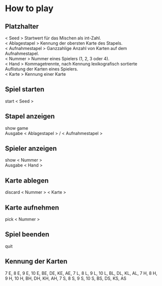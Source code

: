 # How to play
## Platzhalter
< Seed >            Startwert für das Mischen als int-Zahl. <br>
< Ablagestapel >    Kennung der obersten Karte des Stapels. <br>
< Aufnahmestapel >  Ganzzahlige Anzahl von Karten auf dem Aufnahmestapel. <br>
< Nummer >          Nummer eines Spielers (1, 2, 3 oder 4). <br>
< Hand >            Kommagetrennte, nach Kennung lexikografisch sortierte Auflistung der Karten eines Spielers. <br>
< Karte >           Kennung einer Karte

## Spiel starten
start < Seed >

## Stapel anzeigen
show game <br>
Ausgabe < Ablagestapel > / < Aufnahmestapel >

## Spieler anzeigen
show < Nummer > <br>
Ausgabe < Hand >

## Karte ablegen
discard < Nummer > < Karte >

## Karte aufnehmen
pick < Nummer >

## Spiel beenden
quit

## Kennung der Karten
7 E, 8 E, 9 E, 10 E, BE, DE, KE, AE, 7 L, 8 L, 9 L, 10 L, BL, DL, KL, AL, 7 H, 8 H, 9 H,
10 H, BH, DH, KH, AH, 7 S, 8 S, 9 S, 10 S, BS, DS, KS, AS
